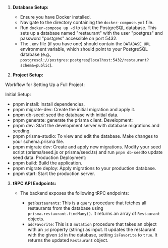 1.  **Database Setup:**

    *   Ensure you have Docker installed.
    *   Navigate to the directory containing the `docker-compose.yml` file.
    *   Run `docker-compose up -d` to start the PostgreSQL database. This sets up a database named "restaurant" with the user "postgres" and password "postgres" accessible on port 5432.
    *   The `.env` file (if you have one) should contain the `DATABASE_URL` environment variable, which should point to your PostgreSQL database (e.g., `postgresql://postgres:postgres@localhost:5432/restaurant?schema=public`).

2.  **Project Setup:**

Workflow for Setting Up a Full Project:

Initial Setup:
- pnpm install: Install dependencies.
- pnpm migrate-dev: Create the initial migration and apply it.
- pnpm db-seed: seed the database with initial data.
- pnpm generate: generate the prisma client.
Development:
- pnpm dev: Start the development server with database migrations and seeding.
- pnpm prisma-studio: To view and edit the database.
Make changes to your schema.prisma file.
- pnpm migrate dev: Create and apply new migrations.
Modify your seed script (prisma/seed.js or prisma/seed.ts) and run `pnpm db-seed`to update seed data.
Production Deployment:
- pnpm build: Build the application.
- pnpm migrate deploy: Apply migrations to your production database.
- pnpm start: Start the production server.

3.  **tRPC API Endpoints:**

    *   The backend exposes the following tRPC endpoints:

        *   `getRestaurants`: This is a `query` procedure that fetches all restaurants from the database using `prisma.restaurant.findMany()`. It returns an array of `Restaurant` objects.
        *   `addFavorite`: This is a `mutation` procedure that takes an object with an `id` property (string) as input. It updates the restaurant with the given `id` in the database, setting `isFavorite` to `true`. It returns the updated `Restaurant` object.
